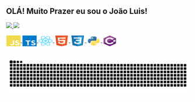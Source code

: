 ## OLÁ! Muito Prazer eu sou o João Luis!
 <div>
  <a href="https://github.com/Capcode98">
  <img height="180em" src="https://github-readme-stats.vercel.app/api?username=Capcode98&show_icons=true&theme=dark&include_all_commits=true&count_private=true"/>
  <img height="180em" src="https://github-readme-stats.vercel.app/api/top-langs/?username=Capcode98&layout=compact&langs_count=7&theme=dark"/>
</div>
 
<div style="display: inline_block"><br>
  <img align="center" alt="Cap-Js" height="30" width="40" src="https://raw.githubusercontent.com/devicons/devicon/master/icons/javascript/javascript-plain.svg">
  <img align="center" alt="Cap-Ts" height="30" width="40" src="https://raw.githubusercontent.com/devicons/devicon/master/icons/typescript/typescript-plain.svg">
  <img align="center" alt="Cap-React" height="30" width="40" src="https://raw.githubusercontent.com/devicons/devicon/master/icons/react/react-original.svg">
  <img align="center" alt="Cap-HTML" height="30" width="40" src="https://raw.githubusercontent.com/devicons/devicon/master/icons/html5/html5-original.svg">
  <img align="center" alt="Cap-CSS" height="30" width="40" src="https://raw.githubusercontent.com/devicons/devicon/master/icons/css3/css3-original.svg">
  <img align="center" alt="Cap-Python" height="30" width="40" src="https://raw.githubusercontent.com/devicons/devicon/master/icons/python/python-original.svg">
  <img align="center" alt="Cap-Csharp" height="30" width="40" src="https://raw.githubusercontent.com/devicons/devicon/master/icons/csharp/csharp-original.svg">
</div>
   
  ##
 
  ![Snake animation](https://github.com/Capcode98/Capcode98/blob/output/github-contribution-grid-snake.svg)
 
</div>

